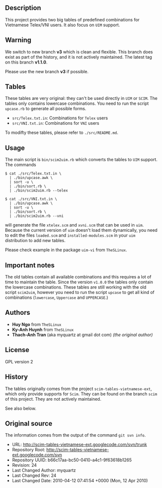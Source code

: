 ## Description

This project provides two big tables of predefined combinations for
Vietnamese Telex/VNI users. It also focus on `UIM` support.

## Warning

We switch to new branch **v3** which is clean and flexible. This branch
does exist as part of the history, and it is not actively maintained.
The latest tag on this branch **v1.1.0**.

Please use the new branch **v3** if possible.

## Tables

These tables are very original: they can't be used directly in `UIM`
or `SCIM`. The tables only contains lowercase combinations. You need
to run the script `upcase.rb` to generate all possible forms.

* `src/Telex.txt.in`: Combinations for `Telex` users
* `src/VNI.txt.in`: Combinations for `VNI` users

To modifty these tables, please refer to `./src/README.md`.

## Usage

The main script is `bin/scim2uim.rb` which converts the tables to `UIM`
support. The commands

````
$ cat ./src/Telex.txt.in \
  | ./bin/upcase.awk \
  | sort -u \
  | ./bin/sort.rb \
  | ./bin/scim2uim.rb --telex

$ cat ./src/VNI.txt.in \
  | ./bin/upcase.awk \
  | sort -u \
  | ./bin/sort.rb \
  | ./bin/scim2uim.rb --vni
````

will generate the file `xtelex.scm` and `xvni.scm` that can be used in `uim`.
Because the current version of `uim` doesn't load them dynamically, you
need to edit the files `loaded.scm` and `installed-modules.scm` in your
`uim` distribution to add new tables.

Please check example in the package `uim-vi` from `TheSLinux`.

## Important notes

The old tables contain all available combinations and this requires a lot
of time to maintain the table. Since the version `v1.0.0` the tables only
contain the lowercase combinations. These tables are still working with
the old script `scim2uim`, however you need to run the script `upcase`
to get all kind of combinations (`lowercase`, `Uppercase` and `UPPERCASE`.)

## Authors

* **Huy Ngo** from `TheSLinux`
* **Ky-Anh Huynh** from `TheSLinux`
* **Thach-Anh Tran** (aka myquartz at gmail dot com) _(the original author)_

## License

GPL version 2

## History

The tables originally comes from the project `scim-tables-vietnamese-ext`,
which only provide supports for `Scim`. They can be found on the branch
`scim` of this project. They are not actively maintained.

See also below.

## Original source

The information comes from the output of the command `git svn info`.

* URL: http://scim-tables-vietnamese-ext.googlecode.com/svn/trunk
* Repository Root: http://scim-tables-vietnamese-ext.googlecode.com/svn
* Repository UUID: b66c17aa-bc50-0410-a4c1-9f63618b1265
* Revision: 24
* Last Changed Author: myquartz
* Last Changed Rev: 24
* Last Changed Date: 2010-04-12 07:41:54 +0000 (Mon, 12 Apr 2010)
